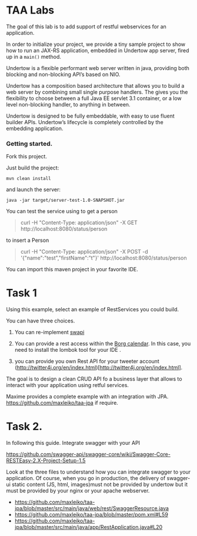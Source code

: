TAA Labs
===================

The goal of this lab is to add support of restful webservices for an application. 

In order to initialize your project, we provide a tiny sample project to show how to run an JAX-RS application, embedded in Undertow app server, fired up in a `main()` method. 

Undertow is a flexible performant web server written in java, providing both blocking and non-blocking API’s based on NIO.

Undertow has a composition based architecture that allows you to build a web server by combining small single purpose handlers. The gives you the flexibility to choose between a full Java EE servlet 3.1 container, or a low level non-blocking handler, to anything in between.

Undertow is designed to be fully embeddable, with easy to use fluent builder APIs. Undertow’s lifecycle is completely controlled by the embedding application.


### Getting started. 

Fork this project. 

Just build the project:

    mvn clean install
    
and launch the server:

    java -jar target/server-test-1.0-SNAPSHOT.jar
   
You can test the service using 
to get a person
> curl -H "Content-Type: application/json" -X GET http://localhost:8080/status/person

to insert a Person
> curl -H "Content-Type: application/json" -X POST -d '{"name":"test","firstName":"t"}' http://localhost:8080/status/person

You can import this maven project in your favorite IDE. 

# Task 1

Using this example, select an example of RestServices you could build.

You can have three choices. 

1. You can re-implement [swapi](https://swapi.co/)

2. You can provide a rest access within the [Borg calendar](https://github.com/mikeberger/borg_calendar). In this case, you need to install the lombok tool for your IDE [](https://projectlombok.org/).

3. you can provide you own Rest API for your tweeter account (http://twitter4j.org/en/index.html)[http://twitter4j.org/en/index.html]. 


The goal is to design a clean CRUD API fo a business layer that allows to interact with your application using retful services.


Maxime provides a complete example with an integration with JPA. https://github.com/maxleiko/taa-jpa if require. 


# Task 2. 
In following this guide. Integrate swagger with your API

https://github.com/swagger-api/swagger-core/wiki/Swagger-Core-RESTEasy-2.X-Project-Setup-1.5

Look at the three files to understand how you can integrate swagger to your application. Of course, when you go in production, the delivery of swagger-ui static content (JS, html, images)must not be provided by undertow but it must be provided by your nginx or your apache webserver. 

* https://github.com/maxleiko/taa-jpa/blob/master/src/main/java/web/rest/SwaggerResource.java
* https://github.com/maxleiko/taa-jpa/blob/master/pom.xml#L59
* https://github.com/maxleiko/taa-jpa/blob/master/src/main/java/app/RestApplication.java#L20

